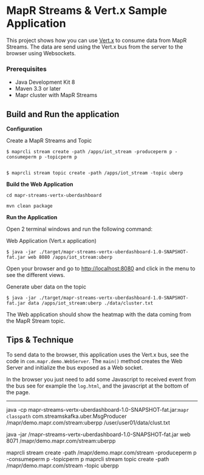 
# MapR Streams & Vert.x Sample Application

This project shows how you can use [Vert.x](http://vertx.io/) to consume data from MapR Streams.
The data are send using the Vert.x bus from the server to the browser using Websockets.

### Prerequisites

* Java Development Kit 8
* Maven 3.3 or later
* Mapr cluster with MapR Streams


## Build and Run the application

**Configuration**

Create a MapR Streams and Topic

```
$ maprcli stream create -path /apps/iot_stream -produceperm p -consumeperm p -topicperm p


$ maprcli stream topic create -path /apps/iot_stream -topic uberp
```


**Build the Web Application**

```
cd mapr-streams-vertx-uberdashboard

mvn clean package
```

**Run the Application**

Open 2 terminal windows and run the following command:

Web Application (Vert.x application)

```
$ java -jar ./target/mapr-streams-vertx-uberdashboard-1.0-SNAPSHOT-fat.jar web 8080 /apps/iot_stream:uberp
```

Open your browser and go to [http://localhost:8080](http://localhost:8080) and click in the menu to see the different views.

Generate uber data on the topic

```
$ java -jar ./target/mapr-streams-vertx-uberdashboard-1.0-SNAPSHOT-fat.jar data /apps/iot_stream:uberp ./data/cluster.txt
```

The Web application should show the heatmap with the data coming from the MapR Stream topic.


## Tips & Technique

To send data to the browser, this application uses the Vert.x bus, see the code in `com.mapr.demo.WebServer`. 
The `main()` method creates the Web Server and initialize the bus exposed as a Web socket.

In the browser you just need to add some Javascript to received event from the bus see for example the `log.html`, 
and the javascript at the bottom of the page.

_____________________________

java -cp mapr-streams-vertx-uberdashboard-1.0-SNAPSHOT-fat.jar:`mapr classpath` com.streamskafka.uber.MsgProducer /mapr/demo.mapr.com/stream:uberpp /user/user01/data/clust.txt

java -jar /mapr-streams-vertx-uberdashboard-1.0-SNAPSHOT-fat.jar web 8071 /mapr/demo.mapr.com/stream:uberpp


maprcli stream create -path /mapr/demo.mapr.com/stream -produceperm p -consumeperm p -topicperm p
maprcli stream topic create -path /mapr/demo.mapr.com/stream -topic uberpp